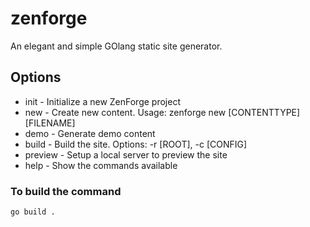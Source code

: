 # zenforge
An elegant and simple GOlang static site generator.

## Options
* init    - Initialize a new ZenForge project
* new     - Create new content. Usage: zenforge new [CONTENTTYPE] [FILENAME]
* demo    - Generate demo content
* build   - Build the site. Options: -r [ROOT], -c [CONFIG]
* preview - Setup a local server to preview the site
* help    - Show the commands available

### To build the command
```
go build .
```